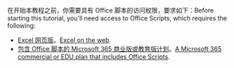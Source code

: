 <span data-ttu-id="431bd-101">在开始本教程之前，你需要具有 Office 脚本的访问权限，要求如下：</span><span class="sxs-lookup"><span data-stu-id="431bd-101">Before starting this tutorial, you'll need access to Office Scripts, which requires the following:</span></span>

- <span data-ttu-id="431bd-102">[Excel 网页版](https://www.office.com/launch/excel)。</span><span class="sxs-lookup"><span data-stu-id="431bd-102">[Excel on the web](https://www.office.com/launch/excel).</span></span>
- <span data-ttu-id="431bd-103">[包含 Office 脚本的 Microsoft 365 商业版或教育版计划](/microsoft-365/admin/manage/manage-office-scripts-settings)。</span><span class="sxs-lookup"><span data-stu-id="431bd-103">[A Microsoft 365 commercial or EDU plan that includes Office Scripts](/microsoft-365/admin/manage/manage-office-scripts-settings).</span></span>